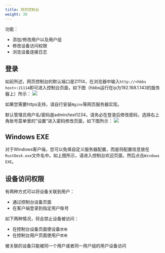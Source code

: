 ```yaml
---
title: 网页控制台 
weight: 30
---
```


功能：

- 添加/修改用户以及用户组
- 修改设备访问权限
- 浏览设备连接日志

## 登录
如前所述，网页控制台的默认端口是21114，在浏览器中输入`http://<hbbs host>:21114`即可进入控制台页面，如下图（hbbs运行在ip为192.168.1.143的服务器上）所示：
![](/docs/en/self-host/console/images/console-login-zh.png)

如果您需要https支持，请自行安装`Nginx`等网页服务器实现。

默认管理员用户名/密码是admin/test1234，请务必在登录后修改密码，选择右上角账号菜单里的”设置“进入密码修改页面，如下图所示：
![](/docs/en/self-host/console/images/console-home-zh.png)

## Windows EXE
对于Windows客户端，您可以免填自定义服务器配置，而是将配置信息放在`RustDesk.exe`文件名中。如上图所示，请进入控制台欢迎页面，然后点击`Windows EXE`。

## 设备访问权限
有两种方式可以将设备关联到用户：
- 通过控制台设备页面
- 在客户端登录到指定用户账号

如下两种情况，将会禁止设备被访问：
- 在控制台设备页面使设备`禁用`
- 在控制台用户页面使用户`禁用`

被关联的设备只能被同一个用户或者同一用户组的用户设备访问
